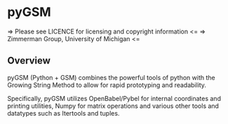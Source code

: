 # pyGSM

 => Please see LICENCE for licensing and copyright information <= 
       =>    Zimmerman Group, University of Michigan <= 

## Overview
pyGSM (Python + GSM) combines the powerful tools of python with the
Growing String Method to allow for rapid prototyping and readability.

Specifically, pyGSM utilizes OpenBabel/Pybel for internal coordinates
and printing utilities, Numpy for matrix operations and various other 
tools and datatypes such as Itertools and tuples.
